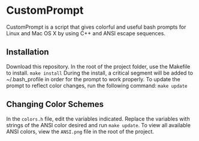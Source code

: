 # CustomPrompt

CustomPrompt is a script that gives colorful and useful bash prompts
for Linux and Mac OS X by using C++ and ANSI escape sequences.

## Installation

Download this repository. In the root of the project folder, use the 
Makefile to install.
`make install`
During the install, a critical segment will be added to ~/.bash_profile in
order for the prompt to work properly.
To update the prompt to reflect color changes, run the following command:
`make update`

## Changing Color Schemes

In the `colors.h` file, edit the variables indicated. Replace the variables
with strings of the ANSI color desired and run `make update`. To view all 
available ANSI colors, view the `ANSI.png` file in the root of the project.
